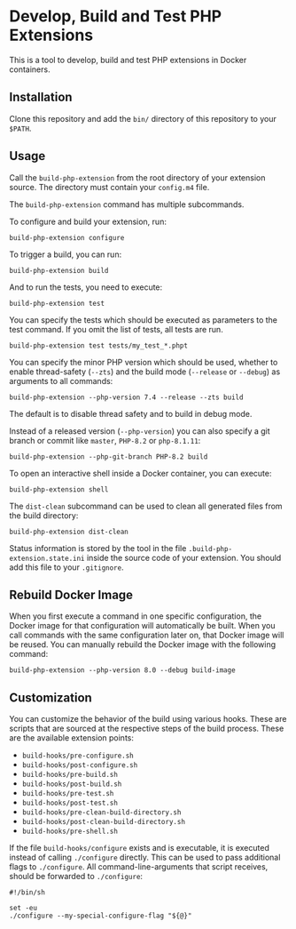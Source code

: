# Develop, Build and Test PHP Extensions

This is a tool to develop, build and test PHP extensions in Docker containers.

## Installation

Clone this repository and add the `bin/` directory of this repository to your `$PATH`.

## Usage

Call the `build-php-extension` from the root directory of your extension source. The directory must contain
your `config.m4` file.

The `build-php-extension` command has multiple subcommands.

To configure and build your extension, run:

```shell
build-php-extension configure
```

To trigger a build, you can run:

```shell
build-php-extension build
```

And to run the tests, you need to execute:

```shell
build-php-extension test
```

You can specify the tests which should be executed as parameters to the test command. If you omit the list of tests, all
tests are run.

```shell
build-php-extension test tests/my_test_*.phpt
```

You can specify the minor PHP version which should be used, whether to enable thread-safety (`--zts`) and the build
mode (`--release` or `--debug`) as arguments to all commands:

```shell
build-php-extension --php-version 7.4 --release --zts build
```

The default is to disable thread safety and to build in debug mode.

Instead of a released version (`--php-version`) you can also specify a git branch or commit like `master`, `PHP-8.2`
or `php-8.1.11`:

```shell
build-php-extension --php-git-branch PHP-8.2 build
```

To open an interactive shell inside a Docker container, you can execute:

```shell
build-php-extension shell
```

The `dist-clean` subcommand can be used to clean all generated files from the build directory:

```shell
build-php-extension dist-clean
```

Status information is stored by the tool in the file `.build-php-extension.state.ini` inside the source code of your
extension. You should add this file to your `.gitignore`.

## Rebuild Docker Image

When you first execute a command in one specific configuration, the Docker image for that configuration will
automatically be built. When you call commands with the same configuration later on, that Docker image will be reused.
You can manually rebuild the Docker image with the following command:

```shell
build-php-extension --php-version 8.0 --debug build-image
```

## Customization

You can customize the behavior of the build using various hooks. These are scripts that are sourced at the respective
steps of the build process. These are the available extension points:

- `build-hooks/pre-configure.sh`
- `build-hooks/post-configure.sh`
- `build-hooks/pre-build.sh`
- `build-hooks/post-build.sh`
- `build-hooks/pre-test.sh`
- `build-hooks/post-test.sh`
- `build-hooks/pre-clean-build-directory.sh`
- `build-hooks/post-clean-build-directory.sh`
- `build-hooks/pre-shell.sh`

If the file `build-hooks/configure` exists and is executable, it is executed instead of calling `./configure` directly.
This can be used to pass additional flags to `./configure`. All command-line-arguments that script receives, should be
forwarded to `./configure`:

```shell
#!/bin/sh

set -eu
./configure --my-special-configure-flag "${@}"
```
